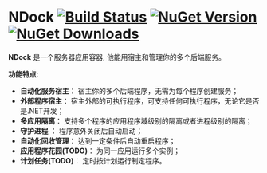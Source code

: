 NDock  [![Build Status](https://travis-ci.org/kerryjiang/NDock.svg?branch=master)](https://travis-ci.org/kerryjiang/NDock) [![NuGet Version](https://img.shields.io/nuget/v/NDock.svg?style=flat)](https://www.nuget.org/packages/NDock/) [![NuGet Downloads](https://img.shields.io/nuget/dt/NDock.svg?style=flat)](https://www.nuget.org/packages/NDock/)
=====

**NDock** 是一个服务器应用容器, 他能用宿主和管理你的多个后端服务。

**功能特点**:

* **自动化服务宿主**： 宿主你的多个后端程序，无需为每个程序创建服务；
* **外部程序宿主**： 宿主外部的可执行程序，可支持任何可执行程序，无论它是否是.NET开发；
* **多应用隔离**： 支持多个程序的应用程序域级别的隔离或者进程级别的隔离；
* **守护进程** ： 程序意外关闭后自动启动；
* **自动化回收管理**： 达到一定条件后自动重启程序；
* **应用程序花园(TODO)**： 为同一应用运行多个实例；
* **计划任务(TODO)**： 定时按计划运行制定程序。
